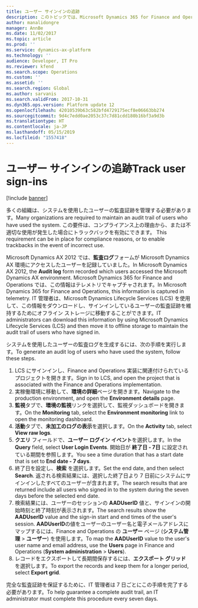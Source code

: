 ```yaml
---
title: ユーザー サインインの追跡
description: このトピックでは、Microsoft Dynamics 365 for Finance and Operations にサインインして使用するユーザーの監査ログを作成する方法について説明します。
author: manalidongre
manager: AnnBe
ms.date: 11/02/2017
ms.topic: article
ms.prod: ''
ms.service: dynamics-ax-platform
ms.technology: ''
audience: Developer, IT Pro
ms.reviewer: kfend
ms.search.scope: Operations
ms.custom: ''
ms.assetid: ''
ms.search.region: Global
ms.author: sarvanis
ms.search.validFrom: 2017-10-31
ms.dyn365.ops.version: Platform update 12
ms.openlocfilehash: 42010539b63c582bfd4729175ecf8e06663bb274
ms.sourcegitcommit: 9d4c7edd0ae2053c37c7d81cdd180b16bf3a9d3b
ms.translationtype: HT
ms.contentlocale: ja-JP
ms.lasthandoff: 05/15/2019
ms.locfileid: "1557418"
---
```

# <a name="track-user-sign-ins"></a><span data-ttu-id="9fa76-103">ユーザー サインインの追跡</span><span class="sxs-lookup"><span data-stu-id="9fa76-103">Track user sign-ins</span></span> 
 
[!include [banner](../includes/banner.md)]

<span data-ttu-id="9fa76-104">多くの組織は、システムを使用したユーザーの監査証跡を管理する必要があります。</span><span class="sxs-lookup"><span data-stu-id="9fa76-104">Many organizations are required to maintain an audit trail of users who have used the system.</span></span> <span data-ttu-id="9fa76-105">この要件は、コンプライアンス上の理由から、または不適切な使用が発生した場合にトラックバックを有効にできます。 </span><span class="sxs-lookup"><span data-stu-id="9fa76-105">This requirement can be in place for compliance reasons, or to enable trackbacks in the event of incorrect use.</span></span>

<span data-ttu-id="9fa76-106">Microsoft Dynamics AX 2012 では、**監査ログ**フォームが Microsoft Dynamics AX 環境にアクセスしたユーザーを記録していました。</span><span class="sxs-lookup"><span data-stu-id="9fa76-106">In Microsoft Dynamics AX 2012, the **Audit log** form recorded which users accessed the Microsoft Dynamics AX environment.</span></span> <span data-ttu-id="9fa76-107">Microsoft Dynamics 365 for Finance and Operations では、この情報はテレメトリでキャプチャされます。</span><span class="sxs-lookup"><span data-stu-id="9fa76-107">In Microsoft Dynamics 365 for Finance and Operations, this information is captured in telemetry.</span></span> <span data-ttu-id="9fa76-108">IT 管理者は、Microsoft Dynamics Lifecycle Services (LCS) を使用して、この情報をダウンロードし、サインインしているユーザーの監査証跡を維持するためにオフライン ストレージに移動することができます。</span><span class="sxs-lookup"><span data-stu-id="9fa76-108">IT administrators can download this information by using Microsoft Dynamics Lifecycle Services (LCS) and then move it to offline storage to maintain the audit trail of users who have signed in.</span></span>

<span data-ttu-id="9fa76-109">システムを使用したユーザーの監査ログを生成するには、次の手順を実行します。</span><span class="sxs-lookup"><span data-stu-id="9fa76-109">To generate an audit log of users who have used the system, follow these steps.</span></span>

1. <span data-ttu-id="9fa76-110">LCS にサインインし、Finance and Operations 実装に関連付けられているプロジェクトを開きます。</span><span class="sxs-lookup"><span data-stu-id="9fa76-110">Sign in to LCS, and open the project that is associated with the Finance and Operations implementation.</span></span>
2. <span data-ttu-id="9fa76-111">実稼働環境に移動して、**環境の詳細**ページを開きます。</span><span class="sxs-lookup"><span data-stu-id="9fa76-111">Navigate to the production environment, and open the **Environment details** page.</span></span>
3. <span data-ttu-id="9fa76-112">**監視**タブで、**環境の監視**リンクを選択して、監視ダッシュボードを開きます。</span><span class="sxs-lookup"><span data-stu-id="9fa76-112">On the **Monitoring** tab, select the **Environment monitoring** link to open the monitoring dashboard.</span></span>
4. <span data-ttu-id="9fa76-113">**活動**タブで、**未加工のログの表示**を選択します。</span><span class="sxs-lookup"><span data-stu-id="9fa76-113">On the **Activity** tab, select **View raw logs**.</span></span>
5. <span data-ttu-id="9fa76-114">**クエリ** フィールドで、**ユーザー ログイン イベント**を選択します。</span><span class="sxs-lookup"><span data-stu-id="9fa76-114">In the **Query** field, select **User Login Events**.</span></span> <span data-ttu-id="9fa76-115">開始日が **終了日 - 7日** に設定されている期間を参照します。</span><span class="sxs-lookup"><span data-stu-id="9fa76-115">You see a time duration that has a start date that is set to **End date - 7 days**.</span></span>
6. <span data-ttu-id="9fa76-116">終了日を設定し、**検索** を選択します。</span><span class="sxs-lookup"><span data-stu-id="9fa76-116">Set the end date, and then select **Search**.</span></span> <span data-ttu-id="9fa76-117">返される検索結果には、選択した終了日より 7 日前にシステムにサインインしたすべてのユーザーが含まれます。</span><span class="sxs-lookup"><span data-stu-id="9fa76-117">The search results that are returned include all users who signed in to the system during the seven days before the selected end date.</span></span>
7. <span data-ttu-id="9fa76-118">検索結果には、ユーザーのセッションの **AADUserID** 値と、サインインの開始時刻と終了時刻が表示されます。</span><span class="sxs-lookup"><span data-stu-id="9fa76-118">The search results show the **AADUserID** value and the sign-in start and end times of the user's session.</span></span> <span data-ttu-id="9fa76-119">**AADUserID**の値をユーザーのユーザー名と電子メールアドレスにマップするには、Finance and Operations の **ユーザー** ページ (**システム管理** > **ユーザー**) を使用します。</span><span class="sxs-lookup"><span data-stu-id="9fa76-119">To map the **AADUserID** value to the user's user name and email address, use the **Users** page in Finance and Operations (**System administration** > **Users**).</span></span>
8. <span data-ttu-id="9fa76-120">レコードをエクスポートして長期間保存するには、**エクスポート グリッド** を選択します。</span><span class="sxs-lookup"><span data-stu-id="9fa76-120">To export the records and keep them for a longer period, select **Export grid**.</span></span>

<span data-ttu-id="9fa76-121">完全な監査証跡を保証するために、IT 管理者は 7 日ごとにこの手順を完了する必要があります。</span><span class="sxs-lookup"><span data-stu-id="9fa76-121">To help guarantee a complete audit trail, an IT administrator must complete this procedure every seven days.</span></span>
